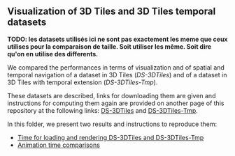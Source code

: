 ## Visualization of 3D Tiles and 3D Tiles temporal datasets

**TODO: les datasets utilisés ici ne sont pas exactement les meme que ceux
utilises pour la comparaison de taille. Soit utiliser les même. Soit dire qu'on
en utilise des differents.**

We compared the performances in terms of visualization and of spatial and
temporal navigation of a dataset in 3D Tiles (*DS-3DTiles*) and of a dataset in
3D Tiles with temporal extension (*DS-3DTiles-Tmp*).

These datasets are described, links for downloading them are given and
instructions for computing them again are provided on another page of this
repository at the following links:
[DS-3DTiles](../DatasetComparison/Readme.md#DS-3DTiles) and
[DS-3DTiles-Tmp](../DatasetComparison/Readme.md#DS-3DTiles-Tmp).

In this folder, we present two results and instructions to reproduce them:
  * [Time for loading and rendering DS-3DTiles and DS-3DTiles-Tmp](LoadingAndRendering.md)
  * [Animation time comparisons](AnimationTime.md)
